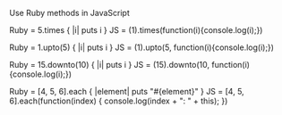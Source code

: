 Use Ruby methods in JavaScript

Ruby = 5.times { |i| puts i }
JS   = (1).times(function(i){console.log(i);})

Ruby = 1.upto(5) { |i| puts i }
JS   = (1).upto(5, function(i){console.log(i);})

Ruby = 15.downto(10) { |i| puts i }
JS   = (15).downto(10, function(i){console.log(i);})

Ruby = [4, 5, 6].each { |element| puts "#{element}" }
JS = [4, 5, 6].each(function(index) { console.log(index + ": " + this); })